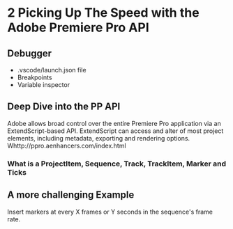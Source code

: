 # 2 Picking Up The Speed with the Adobe Premiere Pro API

## Debugger
+ .vscode/launch.json file
+ Breakpoints
+ Variable inspector 


## Deep Dive into the PP API

Adobe allows broad control over the entire Premiere Pro application via an ExtendScript-based API. ExtendScript can access and alter of most project elements, including metadata, exporting and rendering options. Whttp://ppro.aenhancers.com/index.html

### What is a ProjectItem, Sequence, Track, TrackItem, Marker and Ticks

## A more challenging Example

Insert markers at every X frames or Y seconds in the sequence's frame rate.